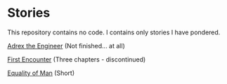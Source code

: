 # Stories

This repository contains no code.
I contains only stories I have pondered.

[Adrex the Engineer](AdrexTheEngineer/Readme.md) (Not finished... at all)

[First Encounter](FirstEncounter/ReadMe.md) (Three chapters - discontinued)

[Equality of Man](EqualityOfMan/EqualityOfMan.md) (Short)